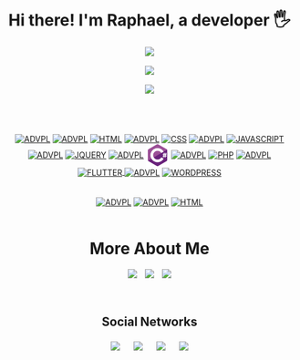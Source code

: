 <!-- Titulo inicial -->
<h1 align='center'> Hi there! I'm Raphael, a developer 🖐️</h1>

<!-- Perfil -->
<p align='center' style='text-align: center'>
<a href='#'><img src="https://github-readme-stats.vercel.app/api?username=TonelliMG&show_icons=true&hide=&count_private=true&title_color=0891b2&text_color=ffffff&icon_color=0891b2&bg_color=1c1917&hide_border=true&show_icons=true"></a>
</p>

<!-- Contribuições -->
<p align="center" style='text-align: center'>
<a href="#"><img src="https://github-readme-streak-stats.herokuapp.com/?user=TonelliMG&stroke=ffffff&background=1c1917&ring=0891b2&fire=0891b2&currStreakNum=ffffff&currStreakLabel=0891b2&sideNums=ffffff&sideLabels=ffffff&dates=ffffff&hide_border=true" /></a>
</p>

<!-- Linguagem mais usada -->
<p align='center' style='text-align: center'>
<a href='#'><img src="https://github-readme-stats.vercel.app/api/top-langs/?username=tonellimg&theme=dark"></a>
</p>

<!-- Linguagens -->
</br>
<div align="center" style="display: inline_block"><br>
  <a href="#"><img align="center" alt="ADVPL" height="40" width="40" style="padding-top: 20px" src="https://cdn.icon-icons.com/icons2/2148/PNG/512/totvs_icon_131953.png" /></a>
  <a href="#"><img align="center" alt="ADVPL" height="10" width="10" style="padding-top: 20px" src="https://cdn-icons-png.flaticon.com/512/467/467261.png" /></a>
  <a href="#"><img align="center" alt="HTML" height="40" width="40" style="padding-top: 20px" src="https://cdn.jsdelivr.net/gh/devicons/devicon/icons/html5/html5-original.svg" /></a>
  <a href="#"><img align="center" alt="ADVPL" height="10" width="10" style="padding-top: 20px" src="https://cdn-icons-png.flaticon.com/512/467/467261.png" /></a>
  <a href="#"><img align="center" alt="CSS" height="40" width="40" style="padding-top: 20px" src="https://cdn.jsdelivr.net/gh/devicons/devicon/icons/css3/css3-original.svg" /></a>
  <a href="#"><img align="center" alt="ADVPL" height="10" width="10" style="padding-top: 20px" src="https://cdn-icons-png.flaticon.com/512/467/467261.png" /></a>
  <a href="#"><img align="center" alt="JAVASCRIPT" height="40" width="40" style="padding-top: 20px" src="https://cdn.jsdelivr.net/gh/devicons/devicon/icons/javascript/javascript-original.svg" /></a>
  <a href="#"><img align="center" alt="ADVPL" height="10" width="10" src="https://cdn-icons-png.flaticon.com/512/467/467261.png" /></a>
  <a href="#"><img align="center" alt="JQUERY" height="40" width="40" src="https://cdn.jsdelivr.net/gh/devicons/devicon/icons/jquery/jquery-original.svg" /></a>
  <a href="#"><img align="center" alt="ADVPL" height="10" width="10" src="https://cdn-icons-png.flaticon.com/512/467/467261.png" /></a>
  <a href="#"><img align="center" alt="CSHARP" height="40" width="40" src="https://raw.githubusercontent.com/devicons/devicon/master/icons/csharp/csharp-original.svg"></a>
  <a href="#"><img align="center" alt="ADVPL" height="10" width="10" src="https://cdn-icons-png.flaticon.com/512/467/467261.png" /></a>
  <a href="#"><img align="center" alt="PHP" height="40" width="40" src="https://cdn.jsdelivr.net/gh/devicons/devicon/icons/php/php-original.svg" /></a>
  <a href="#"><img align="center" alt="ADVPL" height="10" width="10" src="https://cdn-icons-png.flaticon.com/512/467/467261.png" /></a>
  <a href="#"><img align="center" alt="FLUTTER" height="40" width="40" src="https://cdn.jsdelivr.net/gh/devicons/devicon/icons/flutter/flutter-original.svg" />
  <a href="#"><img align="center" alt="ADVPL" height="10" width="10" src="https://cdn-icons-png.flaticon.com/512/467/467261.png" /></a>
  <a href="#"><img align="center" alt="WORDPRESS" height="40" width="40" src="https://cdn.jsdelivr.net/gh/devicons/devicon/icons/wordpress/wordpress-original.svg" /></a>
</div>

<!-- Idiomas -->
</br>
<div align="center" style="display: inline_block"><br>
  <a href="#"><img align="center" alt="ADVPL" height="40" width="60" src="https://upload.wikimedia.org/wikipedia/commons/0/05/Flag_of_Brazil.svg" /></a>
  <a href="#"><img align="center" alt="ADVPL" height="10" width="10" src="https://cdn-icons-png.flaticon.com/512/467/467261.png" /></a>
  <a href="#"><img align="center" alt="HTML" height="40" width="60" src="https://png.vector.me/files/images/1/3/132500/united_states_clip_art.jpg" /></a>
</div>

<!-- Sobre -->
</br>
<h1 align='center'> More About Me </h1>
<p align='center' style='text-align: center'>
<a href='https://resume.io/r/Ev5pKuKl0'style='padding: 10px'><img src="https://img.shields.io/badge/CV-5708ff?style=for-the-badge&logo=c&logoColor=white"/></a>
<a href='https://github.com/PontoIniSistemas'><img src="https://img.shields.io/badge/.iNi_Sistemas-FF0000?style=for-the-badge&logoColor=white"/></a>
<a href='https://www.linkedin.com/in/tonelliraphael/' style='padding: 10px'><img src="https://img.shields.io/badge/Linkedin-1086e4?style=for-the-badge&logo=linkedin&logoColor=white"/></a>
</p>

<!-- Redes sociais -->
</br>
<h2 align='center'> Social Networks </h2>
<p align='center' style='text-align: center; padding-top: 5px'>
<a href='https://twitter.com/TonelliMG'style='padding: 10px'><img src="https://img.shields.io/badge/Twitter-23b8fe?style=for-the-badge&logo=twitter&logoColor=white"/></a>
<a href='https://instagram.com/tonelli_oficial' style='padding: 10px'><img src="https://img.shields.io/badge/Instagram-E4405F?style=for-the-badge&logo=instagram&logoColor=white"/></a>
<a href='https://www.youtube.com/c/BoyraphapixBR' style='padding: 10px'><img src="https://img.shields.io/badge/YouTube-FF0000?style=for-the-badge&logo=youtube&logoColor=white"/></a>
<a href='https://www.twitch.tv/Boyraphapix' style='padding: 10px'><img src="https://img.shields.io/badge/Twitch-9146FF?style=for-the-badge&logo=twitch&logoColor=white"/></a>
</p>
